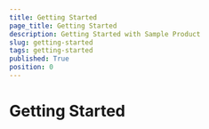 ```yaml
---
title: Getting Started
page_title: Getting Started
description: Getting Started with Sample Product
slug: getting-started
tags: getting-started
published: True
position: 0
---
```


# Getting Started